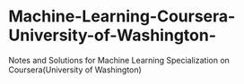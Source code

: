 # Machine-Learning-Coursera-University-of-Washington-
Notes and Solutions for Machine Learning Specialization on Coursera(University of Washington)
